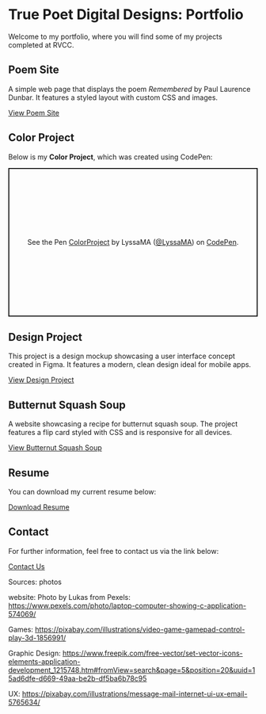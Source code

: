 # True Poet Digital Designs: Portfolio

Welcome to my portfolio, where you will find some of my projects completed at RVCC.

## Poem Site

A simple web page that displays the poem *Remembered* by Paul Laurence Dunbar. It features a styled layout with custom CSS and images.

[View Poem Site](https://poemsiteremembered.netlify.app)

## Color Project

Below is my **Color Project**, which was created using CodePen:

<p class="codepen" data-height="300" data-default-tab="html,result" data-slug-hash="LYwBQQE" data-pen-title="ColorProject" data-user="LyssaMA" style="height: 300px; box-sizing: border-box; display: flex; align-items: center; justify-content: center; border: 2px solid; margin: 1em 0; padding: 1em;">
  <span>See the Pen <a href="https://codepen.io/LyssaMA/pen/LYwBQQE">
  ColorProject</a> by LyssaMA (<a href="https://codepen.io/LyssaMA">@LyssaMA</a>)
  on <a href="https://codepen.io">CodePen</a>.</span>
</p>
<script async src="https://cpwebassets.codepen.io/assets/embed/ei.js"></script>

## Design Project

This project is a design mockup showcasing a user interface concept created in Figma. It features a modern, clean design ideal for mobile apps.

[View Design Project](https://www.figma.com/design/vI2aNCYYgSwbngzFxwxDNr/road-less-traveled?node-id=4-10&node-type=FRAME&t=dsNSXE52Iw3ynhsL-0)

## Butternut Squash Soup

A website showcasing a recipe for butternut squash soup. The project features a flip card styled with CSS and is responsive for all devices.

[View Butternut Squash Soup](https://butternutsquashrecipe.netlify.app)

## Resume

You can download my current resume below:

[Download Resume](/assets/AA%20Resume%202024.pdf)

## Contact

For further information, feel free to contact us via the link below:

[Contact Us](/contact)


Sources: photos


website: 
Photo by Lukas from Pexels: https://www.pexels.com/photo/laptop-computer-showing-c-application-574069/

Games:
https://pixabay.com/illustrations/video-game-gamepad-control-play-3d-1856991/

Graphic Design: 
https://www.freepik.com/free-vector/set-vector-icons-elements-application-development_1215748.htm#fromView=search&page=5&position=20&uuid=15ad6dfe-d669-49aa-be2b-df5ba6b78c95

UX:
https://pixabay.com/illustrations/message-mail-internet-ui-ux-email-5765634/